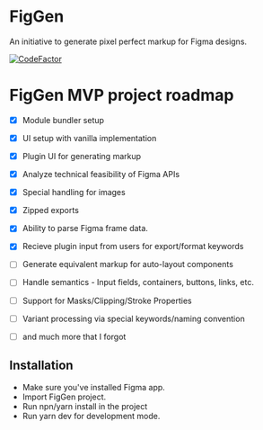 # FigGen

An initiative to generate pixel perfect markup for Figma designs.

[![CodeFactor](https://www.codefactor.io/repository/github/ayush013/fig-gen/badge)](https://www.codefactor.io/repository/github/ayush013/fig-gen)

# FigGen MVP project roadmap

 * [x] Module bundler setup
 * [x] UI setup with vanilla implementation
 * [x] Plugin UI for generating markup
 * [x] Analyze technical feasibility of Figma APIs
 * [x] Special handling for images
 * [x] Zipped exports
 * [x] Ability to parse Figma frame data.
 * [x] Recieve plugin input from users for export/format keywords
 * [ ] Generate equivalent markup for auto-layout components
 * [ ] Handle semantics - Input fields, containers, buttons, links, etc.
 * [ ] Support for Masks/Clipping/Stroke Properties
 * [ ] Variant processing via special keywords/naming convention
 * [ ] and much more that I forgot 


## Installation

* Make sure you've installed Figma app.
* Import FigGen project.
* Run npn/yarn install in the project
* Run yarn dev for development mode.
